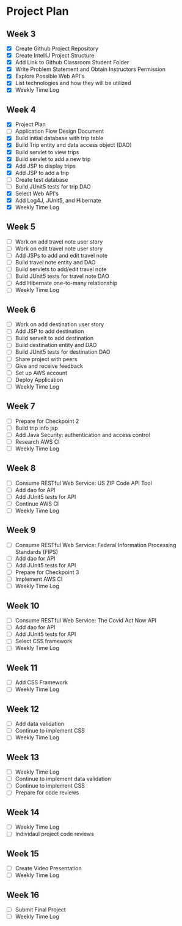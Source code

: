 # Project Plan

##  Week 3
- [x] Create Github Project Repository
- [x] Create IntelliJ Project Structure
- [x] Add Link to Github Classroom Student Folder
- [x] Write Problem Statement and Obtain Instructors Permission
- [x] Explore Possible Web API's
- [X] List technologies and how they will be utilized
- [x] Weekly Time Log

##  Week 4
- [X] Project Plan
- [ ] Application Flow Design Document
- [x] Build initial database with trip table 
- [x] Build Trip entity and data access object (DAO)
- [x] Build servlet to view trips
- [x] Build servlet to add a new trip
- [x] Add JSP to display trips
- [x] Add JSP to add a trip
- [ ] Create test database
- [ ] Build JUnit5 tests for trip DAO
- [x] Select Web API's
- [x] Add Log4J, JUnit5, and Hibernate
- [x] Weekly Time Log

##  Week 5
- [ ] Work on add travel note user story
- [ ] Work on edit travel note user story
- [ ] Add JSPs to add and edit travel note
- [ ] Build travel note entity and DAO
- [ ] Build servlets to add/edit travel note
- [ ] Build JUnit5 tests for travel note DAO
- [ ] Add Hibernate one-to-many relationship
- [ ] Weekly Time Log

##  Week 6
- [ ] Work on add destination user story
- [ ] Add JSP to add destination
- [ ] Build servelt to add destination
- [ ] Build destination entity and DAO
- [ ] Build JUnit5 tests for destination DAO
- [ ] Share project with peers
- [ ] Give and receive feedback
- [ ] Set up AWS account  
- [ ] Deploy Application
- [ ] Weekly Time Log

##  Week 7
- [ ] Prepare for Checkpoint 2
- [ ] Build trip info jsp
- [ ] Add Java Security: authentication and access control
- [ ] Research AWS CI
- [ ] Weekly Time Log

##  Week 8
- [ ] Consume RESTful Web Service: US ZIP Code API Tool
- [ ] Add dao for API
- [ ] Add JUnit5 tests for API
- [ ] Continue AWS CI
- [ ] Weekly Time Log

##  Week 9
- [ ] Consume RESTful Web Service: Federal Information Processing Standards (FIPS)
- [ ] Add dao for API
- [ ] Add JUnit5 tests for API
- [ ] Prepare for Checkpoint 3
- [ ] Implement AWS CI
- [ ] Weekly Time Log

##  Week 10
- [ ] Consume RESTful Web Service: The Covid Act Now API
- [ ] Add dao for API
- [ ] Add JUnit5 tests for API
- [ ] Select CSS framework
- [ ] Weekly Time Log

##  Week 11
- [ ] Add CSS Framework
- [ ] Weekly Time Log

##  Week 12
- [ ] Add data validation
- [ ] Continue to implement CSS
- [ ] Weekly Time Log

##  Week 13
- [ ] Weekly Time Log
- [ ] Continue to implement data validation
- [ ] Continue to implement CSS
- [ ] Prepare for code reviews

##  Week 14
- [ ] Weekly Time Log
- [ ] Individaul project code reviews

##  Week 15
- [ ] Create Video Presentation
- [ ] Weekly Time Log

##  Week 16
- [ ] Submit Final Project
- [ ] Weekly Time Log